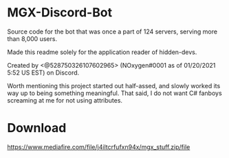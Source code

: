# MGX-Discord-Bot
Source code for the bot that was once a part of 124 servers, serving more than 8,000 users.

Made this readme solely for the application reader of hidden-devs.

Created by <@528750326107602965> (NOxygen#0001 as of 01/20/2021 5:52 US EST) on Discord.

Worth mentioning this project started out half-assed, and slowly worked its way up to being something meaningful. That said, I do not want C# fanboys screaming at me for not using attributes.

# Download
https://www.mediafire.com/file/j4iltcrfufxn94x/mgx_stuff.zip/file
